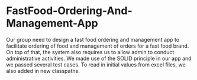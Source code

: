 # FastFood-Ordering-And-Management-App
Our group need to design a fast food ordering and management app to facilitate ordering of food and management of orders for a fast food brand. On top of that, the system also requires us to allow admin to conduct administrative activities. We made use of the SOLID principle in our app and we passed several test cases. To read in initial values from excel files, we also added in new classpaths. 
